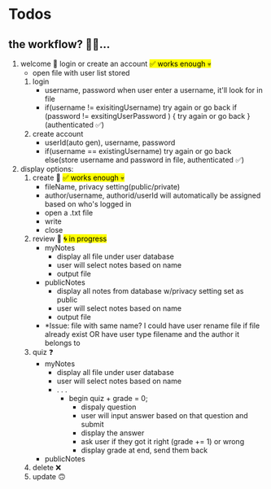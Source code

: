 # Todos

## the workflow? 😵‍💫...

1. welcome 👋 login or create an account <mark>✅ works enough 💀</mark>
    - open file with user list stored
    1. login
        - username, password
        when user enter a username, it'll look for in file
        - if(username != exisitingUsername)
            try again or go back
          if (password != exsitingUserPassword ) {
            try again or go back
          }(authenticated ✅)
    2. create account
        - userId(auto gen), username, password
        - if(username == existingUsername)
            try again or go back
          else(store username and password in file, authenticated ✅)
2. display options:
    1. create 📝 <mark>✅ works enough 💀</mark>
        - fileName, privacy setting(public/private)
        - author/username, authorid/userId will automatically be assigned based on who's logged in
        - open a <cardName>.txt file
        - write
        - close
    2. review 📖 <mark>🌀 in progress</mark>
        - myNotes
            - display all file under user database
            - user will select notes based on name
            - output file
        - publicNotes
            - display all notes from database w/privacy setting set as public
            - user will select notes based on name
            - output file
        - *Issue: file with same name? I could have user rename file if file already exist OR have user type filename and the author it belongs to 
    3. quiz ❓
        - myNotes
            - display all file under user database
            - user will select notes based on name
            - . . .
                - begin quiz + grade = 0;
                    - dispaly question
                    - user will input answer based on that question and submit
                    - display the answer
                    - ask user if they got it right (grade += 1) or wrong 
                    - display grade at end, send them back
        - publicNotes
    4. delete ❌
    5. update 🙃

